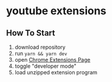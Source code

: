 # youtube extensions

## How To Start

1. download repository
2. run `yarn && yarn dev`
3. open [Chrome Extensions Page](chrome://extensions/)
4. toggle "developer mode"
5. load unzipped extension program
